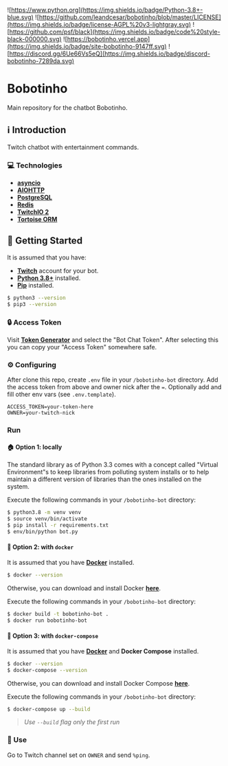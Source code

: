 ![https://www.python.org](https://img.shields.io/badge/Python-3.8+-blue.svg) ![https://github.com/leandcesar/bobotinho/blob/master/LICENSE](https://img.shields.io/badge/license-AGPL%20v3-lightgray.svg) ![https://github.com/psf/black](https://img.shields.io/badge/code%20style-black-000000.svg) ![https://bobotinho.vercel.app](https://img.shields.io/badge/site-bobotinho-9147ff.svg) ![https://discord.gg/6Ue66Vs5eQ](https://img.shields.io/badge/discord-bobotinho-7289da.svg)

# Bobotinho
Main repository for the chatbot Bobotinho.

## ℹ️ Introduction
Twitch chatbot with entertainment commands.

### ‎💻 Technologies
- [**asyncio**](https://docs.python.org/3/library/asyncio.html)
- [**AIOHTTP**](https://docs.aiohttp.org/en/stable/)
- [**PostgreSQL**](https://www.postgresql.org/)
- [**Redis**](https://redis.io/)
- [**TwitchIO 2**](https://twitchio.readthedocs.io/en/latest/index.html)
- [**Tortoise ORM**](https://tortoise-orm.readthedocs.io/en/latest/)


## 🏁 Getting Started
It is assumed that you have:
- [**Twitch**](https://twitch.tv/) account for your bot.
- [**Python 3.8+**](https://www.python.org/) installed.
- [**Pip**](https://pip.pypa.io/en/stable/) installed.

```bash
$ python3 --version
$ pip3 --version
```

### 🔒 Access Token

Visit [**Token Generator**](https://twitchtokengenerator.com/) and select the "Bot Chat Token". After selecting this you can copy your "Access Token" somewhere safe.

### ⚙️ Configuring

After clone this repo, create `.env` file in your `/bobotinho-bot` directory. Add the access token from above and owner nick after the `=`. Optionally add and fill other env vars (see `.env.template`).

```
ACCESS_TOKEN=your-token-here
OWNER=your-twitch-nick
```

### Run 

#### 🏠 Option 1: locally

The standard library as of Python 3.3 comes with a concept called "Virtual Environment"s to keep libraries from polluting system installs or to help maintain a different version of libraries than the ones installed on the system.

Execute the following commands in your `/bobotinho-bot` directory:

```bash
$ python3.8 -m venv venv
$ source venv/bin/activate
$ pip install -r requirements.txt
$ env/bin/python bot.py
```

#### 🐋 Option 2: with `docker`

It is assumed that you have [**Docker**](https://www.docker.com/) installed.

```bash
$ docker --version
```

Otherwise, you can download and install Docker [**here**](https://docs.docker.com/get-docker/).

Execute the following commands in your `/bobotinho-bot` directory:

```bash
$ docker build -t bobotinho-bot .
$ docker run bobotinho-bot
```

#### 🐳 Option 3: with `docker-compose`

It is assumed that you have [**Docker**](https://www.docker.com/) and **Docker Compose** installed.

```bash
$ docker --version
$ docker-compose --version
```

Otherwise, you can download and install Docker Compose [**here**](https://docs.docker.com/compose/install/).

Execute the following commands in your `/bobotinho-bot` directory:

```bash
$ docker-compose up --build
```

> *Use `--build` flag only the first run*

### 🎉 Use

Go to Twitch channel set on `OWNER` and send `%ping`.
